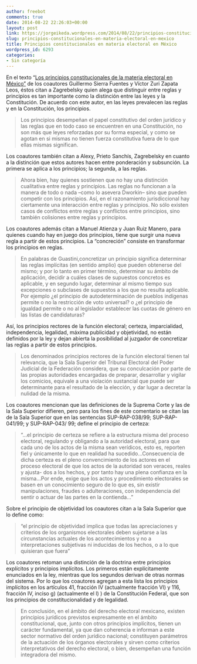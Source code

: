 ```yaml
---
author: freebot
comments: true
date: 2014-08-22 22:26:03+00:00
layout: post
link: https://jorgeikeda.wordpress.com/2014/08/22/principios-constitucionales-en-materia-electoral-en-mexico/
slug: principios-constitucionales-en-materia-electoral-en-mexico
title: Principios constitucionales en materia electoral en México
wordpress_id: 6293
categories:
- Sin categoría
---
```


En el texto “[Los principios constitucionales de la materia electoral en México”](http://www.juridicas.unam.mx/publica/librev/rev/qdiuris/cont/11/cnt/cnt3.pdf) de los coautores Guillermo Sierra Fuentes y Víctor Zuri Zapata Leos, éstos citan a Zagrebelsky quien alega que distinguir entre reglas y principios es tan importante como la distinción entre las leyes y la Constitución. De acuerdo con este autor, en las leyes prevalecen las reglas y en la Constitución, los principios.


<blockquote>Los principios desempeñan el papel constitutivo del orden jurídico y las reglas que en todo caso se encuentren en una Constitución, no son más que leyes reforzadas por su forma especial, y como se agotan en si mismas no tienen fuerza constitutiva fuera de lo que ellas mismas significan.</blockquote>


Los coautores también citan a Alexy, Prieto Sanchís, Zagrebelsky en cuanto a la distinción que estos autores hacen entre ponderación y subsunción. La primera se aplica a los principios; la segunda, a las reglas.


<blockquote>Ahora bien, hay quienes sostienen que no hay una distinción cualitativa entre reglas y principios. Las reglas no funcionan a la manera de todo o nada –como lo asevera Dworkin– sino que pueden competir con los principios. Así, en el razonamiento jurisdiccional hay ciertamente una interacción entre reglas y principios. No sólo existen casos de conflictos entre reglas y conflictos entre principios, sino también colisiones entre reglas y principios.</blockquote>


Los coautores además citan a Manuel Atienza y Juan Ruiz Manero, para quienes cuando hay en juego dos principios, tiene que surgir una nueva regla a partir de estos principios. La “concreción” consiste en transformar los principios en reglas.


<blockquote>En palabras de Guastini,concretizar un principio significa determinar las reglas implícitas (en sentido amplio) que pueden obtenerse del mismo; y por lo tanto en primer término, determinar su ámbito de aplicación, decidir a cuáles clases de supuestos concretos es aplicable, y en segundo lugar, determinar al mismo tiempo sus excepciones o subclases de supuestos a los que no resulta aplicable. Por ejemplo ¿el principio de autodeterminación de pueblos indígenas permite o no la restricción de voto universal? o ¿el principio de igualdad permite o no al legislador establecer las cuotas de género en las listas de candidaturas?</blockquote>


Así, los principios rectores de la función electoral; certeza, imparcialidad, independencia, legalidad, máxima publicidad y objetividad, no están definidos por la ley y dejan abierta la posibilidad al juzgador de concretizar las reglas a partir de estos principios.


<blockquote>Los denominados principios rectores de la función electoral tienen tal relevancia, que la Sala Superior del Tribunal Electoral del Poder Judicial de la Federación considera, que su conculcación por parte de las propias autoridades encargadas de preparar, desarrollar y vigilar los comicios, equivale a una violación sustancial que puede ser determinante para el resultado de la elección, y dar lugar a decretar la nulidad de la misma.</blockquote>


Los coautores mencionan que las definiciones de la Suprema Corte y las de la Sala Superior difieren, pero para los fines de este comentario se citan las de la Sala Superior que en las sentencias SUP-RAP-038/99; SUP-RAP-041/99; y SUP-RAP-043/ 99; define el principio de certeza:


<blockquote>“…el principio de certeza se refiere a la estructura misma del proceso electoral, regulando y obligando a la autoridad electoral, para que cada uno de los actos de la misma sean verídicos, esto es, reporten fiel y únicamente lo que en realidad ha sucedido…Consecuencia de dicha certeza es el pleno convencimiento de los actores en el proceso electoral de que los actos de la autoridad son veraces, reales y ajusta- dos a los hechos, y por tanto hay una plena confianza en la misma…Por ende, exige que los actos y procedimiento electorales se basen en un conocimiento seguro de lo que es, sin existir manipulaciones, fraudes o adulteraciones, con independencia del sentir o actuar de las partes en la contienda…”</blockquote>


Sobre el principio de objetividad los coautores citan a la Sala Superior que lo define como:


<blockquote>“el principio de objetividad implica que todas las apreciaciones y criterios de los organismos electorales deben sujetarse a las circunstancias actuales de los acontecimientos y no a interpretaciones subjetivas ni inducidas de los hechos, o a lo que quisieran que fuera”</blockquote>


Los coautores retoman una distinción de la doctrina entre principios explícitos y principios implícitos. Los primeros están explícitamente enunciados en la ley, mientras que los segundos derivan de otras normas del sistema. Por lo que los coautores agregan a esta lista los principios implícitos en los artículos 41, fracción IV (actualmente fracción VI) y 116, fracción IV, inciso g) (actualmente el l) ) de la Constitución Federal, que son los principios de constitucionalidad y de legalidad.


<blockquote>En conclusión, en el ámbito del derecho electoral mexicano, existen principios jurídicos previstos expresamente en el ámbito constitucional, que, junto con otros principios implícitos, tienen un carácter fundamental, ya que dan coherencia e informan a este sector normativo del orden jurídico nacional; constituyen parámetros de la actuación de los órganos electorales y sirven como criterios interpretativos del derecho electoral, o bien, desempeñan una función integradora del mismo.</blockquote>
